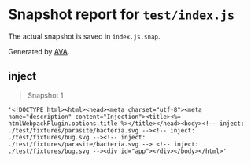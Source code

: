 # Snapshot report for `test/index.js`

The actual snapshot is saved in `index.js.snap`.

Generated by [AVA](https://avajs.dev).

## inject

> Snapshot 1

    '<!DOCTYPE html><html><head><meta charset="utf-8"><meta name="description" content="Injection"><title><%= htmlWebpackPlugin.options.title %></title></head><body><!-- inject: ./test/fixtures/parasite/bacteria.svg --><!-- inject: ./test/fixtures/bug.svg --><!-- inject: ./test/fixtures/parasite/bacteria.svg --> <!-- inject: ./test/fixtures/bug.svg --><div id="app"></div></body></html>'
